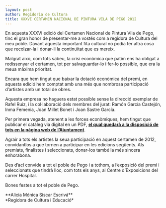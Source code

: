 ```yaml
---
layout: post
author: Regidoria de Cultura
title: XXXVI CERTAMEN NACIONAL DE PINTURA VILA DE PEGO 2012
---
```

En aquesta XXXVI edició del Certamen Nacional de Pintura Vila de Pego, tinc el gran honor de presentar-me a vostés com a regidora de Cultura del meu poble. Davant aquesta important fita cultural no podia fer altra cosa que recolzar-la i donar-li la continuïtat que es mereix.

Malgrat això, com tots sabeu, la crisi econòmica que patim ens ha obligat a redissenyar el certamen, tot per salvaguardar-lo i fer-lo possible, que era la meua màxima prioritat.

Encara que hem tingut que baixar la dotació econòmica del premi, en aquesta edició hem comptat amb una més que nombrosa participació d’artistes amb un total de obres.

Aquesta empresa no haguera estat possible sense la direcció exemplar de Rafel Ruiz, i la col·laboració dels membres del jurat: Ramón García Castejón, Inma Femenia, Joan Millet Bonet i Joan Sastre García.

Per primera vegada, atenent a les forces econòmiques, hem tingut que publicar el catàleg via digital en un PDF, **[el qual quedarà a la disposició de tots en la pàgina web de l’Ajuntament](/cultura/certamen-pintura/XXXVI.html)**.

Agrair a tots els artistes la seua participació en aquest certamen de 2012, convidantlos a que tornen a participar en les edicions següents. Als premiats, finalistes i seleccionats, donar-los també la més sincera enhorabona.

Des d’ací convide a tot el poble de Pego i a tothom, a l’exposició del premi i seleccionats que tindrà lloc, com tots els anys, al Centre d’Exposicions del carrer Hospital. 

Bones festes a tot el poble de Pego.

<div class="right" markdown="1">
**Alicia Mónica Siscar Escrivá**<br>
*Regidora de Cultura i Educació*
</div>